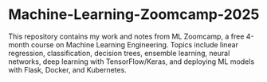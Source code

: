 # Machine-Learning-Zoomcamp-2025
This repository contains my work and notes from ML Zoomcamp, a free 4-month course on Machine Learning Engineering. Topics include linear regression, classification, decision trees, ensemble learning, neural networks, deep learning with TensorFlow/Keras, and deploying ML models with Flask, Docker, and Kubernetes.

